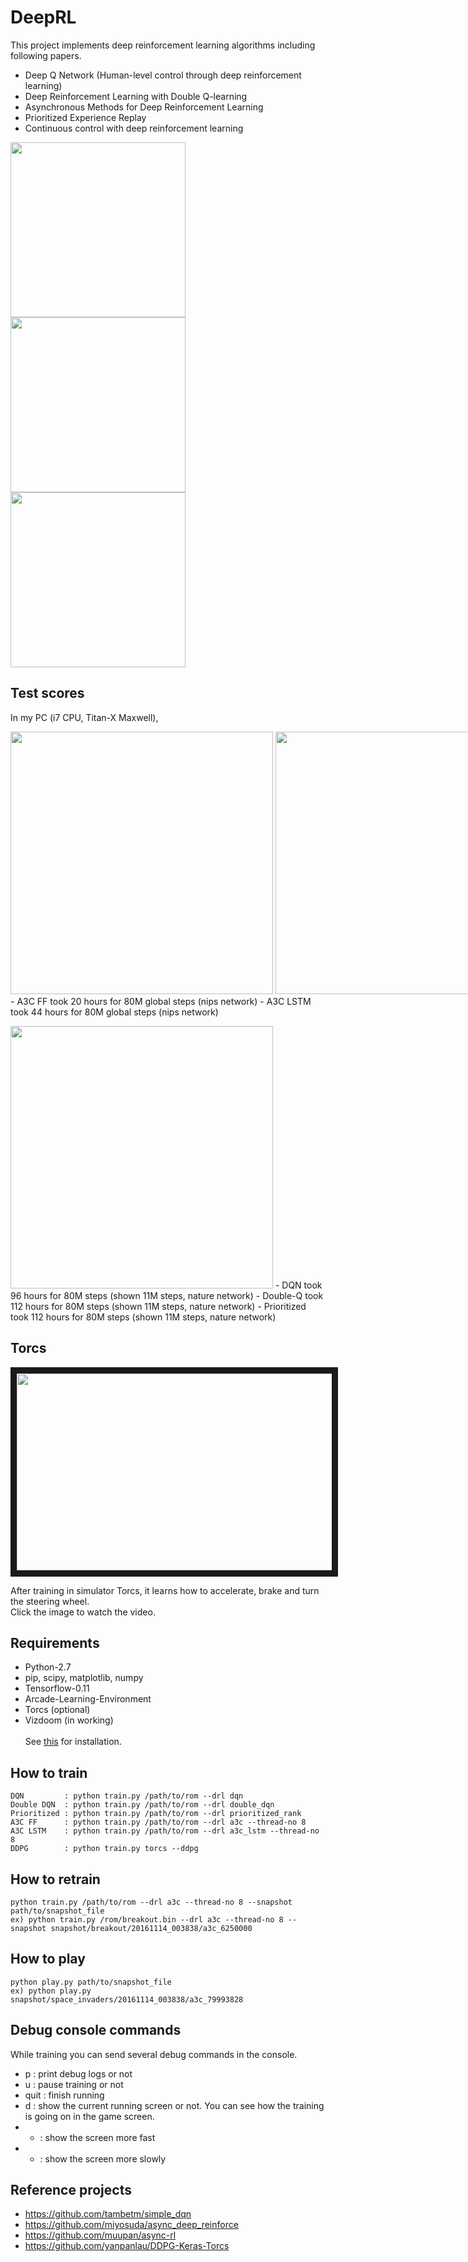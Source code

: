 # DeepRL

This project implements deep reinforcement learning algorithms including following papers.
  - Deep Q Network (Human-level control through deep reinforcement learning) 
  - Deep Reinforcement Learning with Double Q-learning
  - Asynchronous Methods for Deep Reinforcement Learning
  - Prioritized Experience Replay
  - Continuous control with deep reinforcement learning

<img src="https://github.com/only4hj/DeepRL/blob/master/snapshot/space_invaders_a3c_lstm.gif" width="280">
<img src="https://github.com/only4hj/DeepRL/blob/master/snapshot/breakout_a3c.gif" width="280">
<img src="https://github.com/only4hj/DeepRL/blob/master/snapshot/hero.gif" width="280">



## Test scores
In my PC (i7 CPU, Titan-X Maxwell),
<p>
<nobr>
<img src="https://github.com/only4hj/DeepRL/blob/master/snapshot/space_invaders_a3c.png" width="420">
<img src="https://github.com/only4hj/DeepRL/blob/master/snapshot/breakout_a3c.png" width="420">
</nobr>
  - A3C FF took 20 hours for 80M global steps (nips network)
  - A3C LSTM took 44 hours for 80M global steps (nips network)

<p>
<img src="https://github.com/only4hj/DeepRL/blob/master/snapshot/hero_priority.png" width="420">
  - DQN took 96 hours for 80M steps (shown 11M steps, nature network)
  - Double-Q took 112 hours for 80M steps (shown 11M steps, nature network)
  - Prioritized took 112 hours for 80M steps (shown 11M steps, nature network)


## Torcs

<a href="https://www.youtube.com/watch?v=CtuDq1SmwJM&feature=youtu.be" target="_blank"><img src="https://raw.githubusercontent.com/only4hj/DeepRL/master/snapshot/torcs-1.png" width="560" height="315" border="10" /></a>

After training in simulator Torcs, it learns how to accelerate, brake and turn the steering wheel.
<br>
Click the image to watch the video.
<br>

## Requirements
  - Python-2.7
  - pip, scipy, matplotlib, numpy
  - Tensorflow-0.11
  - Arcade-Learning-Environment
  - Torcs (optional)
  - Vizdoom (in working)
  <br><br>
  See <a href="INSTALL.md">this</a> for installation.
  
## How to train
```
DQN         : python train.py /path/to/rom --drl dqn
Double DQN  : python train.py /path/to/rom --drl double_dqn
Prioritized : python train.py /path/to/rom --drl prioritized_rank
A3C FF      : python train.py /path/to/rom --drl a3c --thread-no 8
A3C LSTM    : python train.py /path/to/rom --drl a3c_lstm --thread-no 8
DDPG        : python train.py torcs --ddpg
```
  
## How to retrain
```
python train.py /path/to/rom --drl a3c --thread-no 8 --snapshot path/to/snapshot_file
ex) python train.py /rom/breakout.bin --drl a3c --thread-no 8 --snapshot snapshot/breakout/20161114_003838/a3c_6250000
```

## How to play
```
python play.py path/to/snapshot_file
ex) python play.py snapshot/space_invaders/20161114_003838/a3c_79993828
```

## Debug console commands
While training you can send several debug commands in the console.
- p : print debug logs or not
- u : pause training or not
- quit : finish running
- d : show the current running screen or not. You can see how the training is going on in the game screen.
- - : show the screen more fast
- + : show the screen more slowly


## Reference projects
  - https://github.com/tambetm/simple_dqn
  - https://github.com/miyosuda/async_deep_reinforce
  - https://github.com/muupan/async-rl
  - https://github.com/yanpanlau/DDPG-Keras-Torcs
